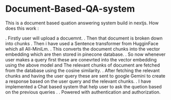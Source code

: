 # Document-Based-QA-system

This is a document based quation answering system build in nextjs.
How does this work :

 . Firstly user will upload a docuemnt.
 . Then that document is broken down into chunks 
 . Then i have used a Sentence transformer from HugginFace which all All-MiniLm.
 . This converts the document chunks into the vector embedding which are then stored in pinecone database.
 . So now whenever user makes a query first these are conevrted into the vector embedding using the above model and The relevant chunks of document are fetched from the database using the cosine similarity.
 . After fetching the relevant chunks and having the user query these are sent to  google Gemini to create a response based on the user query and the relevant chunks.
 . I have implemented a Chat based system that help user to ask the quetion based on the previous queries .
 . Powered with authentication and authorization.
